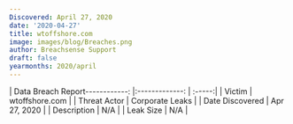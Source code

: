 ```yaml
---
Discovered: April 27, 2020
date: '2020-04-27'
title: wtoffshore.com
image: images/blog/Breaches.png
author: Breachsense Support
draft: false
yearmonths: 2020/april
---
```


| Data Breach Report------------:   |:-------------:    | :-----:|
| Victim    | wtoffshore.com      | 
| Threat Actor    | Corporate Leaks      | 
| Date Discovered    | Apr 27, 2020      | 
| Description    | N/A      | 
| Leak Size    | N/A      | 

